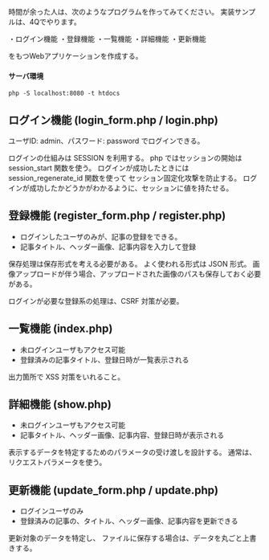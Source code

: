 時間が余った人は、次のようなプログラムを作ってみてください。
実装サンプルは、4Qでやります。


・ログイン機能
・登録機能
・一覧機能
・詳細機能
・更新機能

をもつWebアプリケーションを作成する。

#### サーバ環境

```
php -S localhost:8080 -t htdocs
```

## ログイン機能 (login_form.php / login.php)

ユーザID: admin、パスワード: password でログインできる。

ログインの仕組みは SESSION を利用する。
php ではセッションの開始は session_start 関数を使う。
ログインが成功したときには session_regenerate_id 関数を使って
セッション固定化攻撃を防止する。
ログインが成功したかどうかがわかるように、セッションに値を持たせる。

## 登録機能 (register_form.php / register.php)

- ログインしたユーザのみが、記事の登録をできる。
- 記事タイトル、ヘッダー画像、記事内容を入力して登録

保存処理は保存形式を考える必要がある。
よく使われる形式は JSON 形式。
画像アップロードが伴う場合、アップロードされた画像のパスも保存しておく必要がある。

ログインが必要な登録系の処理は、CSRF 対策が必要。

## 一覧機能 (index.php)

- 未ログインユーザもアクセス可能
- 登録済みの記事タイトル、登録日時が一覧表示される

出力箇所で XSS 対策をいれること。

## 詳細機能 (show.php)

- 未ログインユーザもアクセス可能
- 記事タイトル、ヘッダー画像、記事内容、登録日時が表示される

表示するデータを特定するためのパラメータの受け渡しを設計する。
通常は、リクエストパラメータを使う。

## 更新機能 (update_form.php / update.php)

- ログインユーザのみ
- 登録済みの記事の、タイトル、ヘッダー画像、記事内容を更新できる

更新対象のデータを特定し、
ファイルに保存する場合は、データを丸ごと上書きする。


